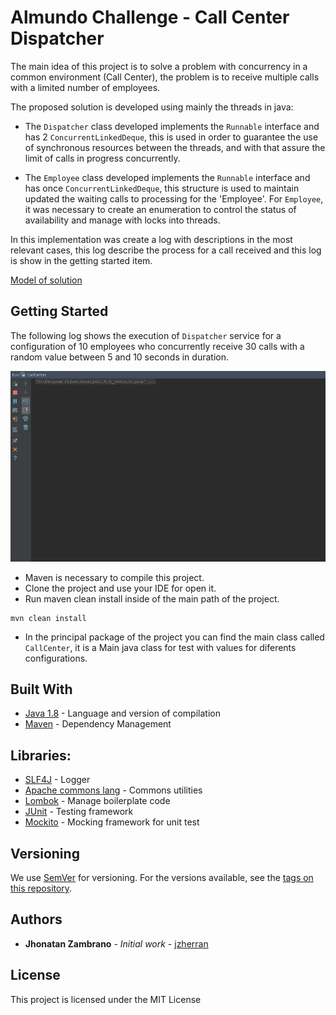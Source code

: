 # Almundo Challenge - Call Center Dispatcher

The main idea of this project is to solve a problem with concurrency in a common environment (Call Center), the problem is to receive multiple calls with a limited number of employees.

The proposed solution is developed using mainly the threads in java:

- The `Dispatcher` class developed implements the `Runnable` interface and has 2 `ConcurrentLinkedDeque`, this is used in order to guarantee the use of synchronous resources between the threads, and with that assure the limit of calls in progress concurrently.

- The `Employee` class developed implements the `Runnable` interface and has once `ConcurrentLinkedDeque`, this structure is used to maintain updated the waiting calls to processing for the 'Employee'. For `Employee`, it was necessary to create an enumeration to control the status of availability and manage with locks into threads.

In this implementation was create a log with descriptions in the most relevant cases, this log describe the process for a call received and this log is show in the getting started item.

[Model of solution](/info/model.png)

## Getting Started

The following log shows the execution of `Dispatcher` service for a configuration of 10 employees who concurrently receive 30 calls with a random value between 5 and 10 seconds in duration.

![Example execution](/info/log.gif)

* Maven is necessary to compile this project.
* Clone the project and use your IDE for open it.
* Run maven clean install inside of the main path of the project.
```
mvn clean install
```

* In the principal package of the project you can find the main class called `CallCenter`, it is a Main java class for test with values for diferents configurations.

## Built With

* [Java 1.8](https://java.com/) - Language and version of compilation
* [Maven](https://maven.apache.org/) - Dependency Management

## Libraries:
  
* [SLF4J](https://mvnrepository.com/artifact/org.slf4j) - Logger
* [Apache commons lang](https://mvnrepository.com/artifact/org.apache.commons/commons-lang3) - Commons utilities
* [Lombok](https://projectlombok.org/) - Manage boilerplate code
* [JUnit](https://junit.org/junit4/) - Testing framework
* [Mockito](http://site.mockito.org/) - Mocking framework for unit test

## Versioning

We use [SemVer](http://semver.org/) for versioning. For the versions available, see the [tags on this repository](https://github.com/jzherran/Almundo-Challenge/tags). 

## Authors

* **Jhonatan Zambrano** - *Initial work* - [jzherran](https://github.com/jzherran)

## License

This project is licensed under the MIT License
